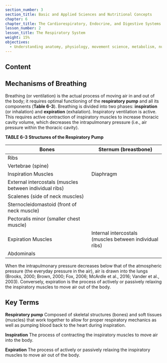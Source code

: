 ```yaml
---
section_number: 3
section_title: Basic and Applied Sciences and Nutritional Concepts
chapter: 6
chapter_title: The Cardiorespiratory, Endocrine, and Digestive Systems
lesson_number: 2
lesson_title: The Respiratory System
weight: 15%
objectives:
  - Understanding anatomy, physiology, movement science, metabolism, nutrition, and supplementation.
---
```


## Content
## Mechanisms of Breathing

Breathing (or ventilation) is the actual process of moving air in and out of the body; it requires optimal functioning of the **respiratory pump** and all its components (**Table 6-3**). Breathing is divided into two phases: **inspiration** (or inhalation) and **expiration** (exhalation). Inspiratory ventilation is active. This requires active contraction of inspiratory muscles to increase thoracic cavity volume, which decreases the intrapulmonary pressure (i.e., air pressure within the thoracic cavity).

**TABLE 6-3 Structures of the Respiratory Pump**

| Bones | Sternum (breastbone) |
|---|---|
| Ribs |
| Vertebrae (spine) |
| Inspiration Muscles | Diaphragm |
| External intercostals (muscles between individual ribs) |
| Scalenes (side of neck muscles) |
| Sternocleidomastoid (front of neck muscle) |
| Pectoralis minor (smaller chest muscle) |
| Expiration Muscles | Internal intercostals (muscles between individual ribs) |
| Abdominals |

When the intrapulmonary pressure decreases below that of the atmospheric pressure (the everyday pressure in the air), air is drawn into the lungs (Brooks, 2000; Brown, 2000; Fox, 2006; McArdle et al., 2016; Vander et al., 2003). Conversely, expiration is the process of actively or passively relaxing the inspiratory muscles to move air out of the body.

## Key Terms

**Respiratory pump**
Composed of skeletal structures (bones) and soft tissues (muscles) that work together to allow for proper respiratory mechanics as well as pumping blood back to the heart during inspiration.

**Inspiration**
The process of contracting the inspiratory muscles to move air into the body.

**Expiration**
The process of actively or passively relaxing the inspiratory muscles to move air out of the body.